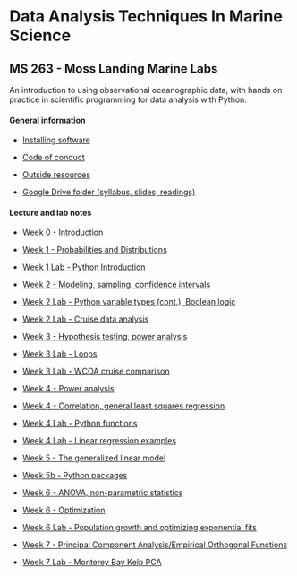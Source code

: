 # Data Analysis Techniques In Marine Science

## MS 263 - Moss Landing Marine Labs

An introduction to using observational oceanographic data, with hands on practice in scientific programming for data analysis with Python.

<!--
These course notes are in Jupyter Notebooks. They can be viewed as static web pages on Github or run interactively on Binder.
[![Binder](https://mybinder.org/badge_logo.svg)](https://mybinder.org/v2/gh/mlmldata2019/course-notes/master)
-->

#### General information

* [Installing software](software-installation)

<!--
* [Git reference](git-reference)
-->

* [Code of conduct](code-of-conduct.md)

* [Outside resources](resources.md)

* [Google Drive folder (syllabus, slides, readings)](https://tinyurl.com/qq6ludk)

#### Lecture and lab notes

* [Week 0 - Introduction](week00-introduction.ipynb)

* [Week 1 - Probabilities and Distributions](week01-probability-and-distributions.ipynb)

* [Week 1 Lab - Python Introduction](week01b-python-intro.ipynb)

* [Week 2 - Modeling, sampling, confidence intervals](week02a-modeling-sampling.ipynb)

* [Week 2 Lab - Python variable types (cont.), Boolean logic](week02b-tuples-dictionaries-boolean.ipynb)

* [Week 2 Lab - Cruise data analysis](week02c-cruise-data-analysis.ipynb)

* [Week 3 - Hypothesis testing, power analysis](week03a-hypothesis-power.ipynb)

* [Week 3 Lab - Loops](week03b-loops.ipynb)

* [Week 3 Lab - WCOA cruise comparison](week03c_wcoa_cruise_comparison.ipynb)

* [Week 4 - Power analysis](week04a-power-analysis.ipynb)

* [Week 4 - Correlation, general least squares regression](week04b-corr-regress-least-squares.ipynb)

* [Week 4 Lab - Python functions](week04c-python-functions.ipynb)

* [Week 4 Lab - Linear regression examples](week04d-linear-regression-three-methods.ipynb)

* [Week 5 - The generalized linear model](week05a_generalized_linear_model.ipynb)

* [Week 5b - Python packages](week05b-python-packages.ipynb)

* [Week 6 - ANOVA, non-parametric statistics](week06a-anova-nonparam.ipynb)

* [Week 6 - Optimization](week06b-optimization.ipynb)

* [Week 6 Lab - Population growth and optimizing exponential fits](week06c-us-population-example.ipynb)

* [Week 7 - Principal Component Analysis/Empirical Orthogonal Functions](week07a-PCA-EOF.ipynb)

* [Week 7 Lab - Monterey Bay Kelp PCA](week07b-montereybay-kelp-pca.ipynb)


<!--



* [Week 4 - Python packages](week04b-python-packages.ipynb)

* [Week 4 Lab - Oceanographic cruise data](week04b-cruise-data-analysis.ipynb)


* [Week 5 - Multiple regression, matrices](week05a-multiple-regression-matrices.ipynb)

* [Week 5 Lab - Multiple regression and transformations example](week05b-mult-regression-example.ipynb)

* [Week 6 - Optimization and interpolation](week06a-optimization-interpolation.ipynb)

* [Week 6 Lab - Population growth and optimizing exponential fits](week06b-us-population-example.ipynb)

* [Week 6 Tutorial - Git](week06c-git-tutorial.ipynb)


* [Week 8 - Multi-Dimensional Scaling Analysis/Correlation Functions](week08a-MDS-cross_auto_correlation.ipynb)

* [Week 8 Lab - Pacific Decadal Oscillation and autocorrelation](week08b_correlation_function_pdo.ipynb)


* [Week 9 - Spectral analysis](week09a_spectral_analysis.ipynb)

* [Week 9 Lab - Elkhorn Slough spectral analysis - Part 1](week09b_lobo_spectral.ipynb)

* [Week 9 Lab - Mapping and projections](week09c_mapping_intro.ipynb)

* [Week 10 Lab - Elkhorn Slough spectral analysis - Part 2](week10b_lobo_spectral_part2.ipynb)

* [Week 11 - Spatial analysis](week11-spatial-analysis.ipynb)

* [Week 12 - Convolution, filtering and image analysis](week12_filtering_image_analysis.ipynb)

* [Week 13 - Modeling introduction, NPZ ecosystem model](week13_Modeling_and_NPZmodel.ipynb) -->
